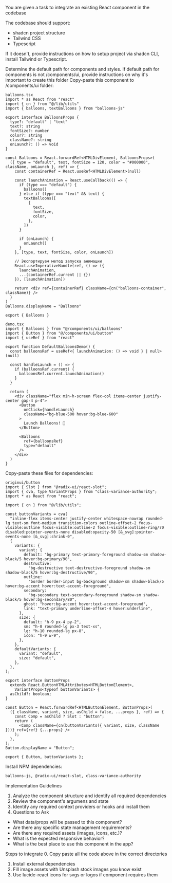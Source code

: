 You are given a task to integrate an existing React component in the codebase

The codebase should support:
- shadcn project structure  
- Tailwind CSS
- Typescript

If it doesn't, provide instructions on how to setup project via shadcn CLI, install Tailwind or Typescript.

Determine the default path for components and styles. 
If default path for components is not /components/ui, provide instructions on why it's important to create this folder
Copy-paste this component to /components/ui folder:
```tsx
balloons.tsx
import * as React from "react"
import { cn } from "@/lib/utils"
import { balloons, textBalloons } from "balloons-js"

export interface BalloonsProps {
  type?: "default" | "text"
  text?: string
  fontSize?: number
  color?: string
  className?: string
  onLaunch?: () => void
}

const Balloons = React.forwardRef<HTMLDivElement, BalloonsProps>(
  ({ type = "default", text, fontSize = 120, color = "#000000", className, onLaunch }, ref) => {
    const containerRef = React.useRef<HTMLDivElement>(null)
    
    const launchAnimation = React.useCallback(() => {
      if (type === "default") {
        balloons()
      } else if (type === "text" && text) {
        textBalloons([
          {
            text,
            fontSize,
            color,
          },
        ])
      }
      
      if (onLaunch) {
        onLaunch()
      }
    }, [type, text, fontSize, color, onLaunch])

    // Экспортируем метод запуска анимации
    React.useImperativeHandle(ref, () => ({
      launchAnimation,
      ...(containerRef.current || {})
    }), [launchAnimation])

    return <div ref={containerRef} className={cn("balloons-container", className)} />
  }
)
Balloons.displayName = "Balloons"

export { Balloons }

demo.tsx
import { Balloons } from "@/components/ui/balloons"
import { Button } from "@/components/ui/button"
import { useRef } from "react"

export function DefaultBalloonsDemo() {
  const balloonsRef = useRef<{ launchAnimation: () => void } | null>(null)

  const handleLaunch = () => {
    if (balloonsRef.current) {
      balloonsRef.current.launchAnimation()
    }
  }

  return (
    <div className="flex min-h-screen flex-col items-center justify-center gap-4 p-4">      
      <Button 
        onClick={handleLaunch}
        className="bg-blue-500 hover:bg-blue-600"
      >
        Launch Balloons! 🎈
      </Button>

      <Balloons 
        ref={balloonsRef}
        type="default"
      />
    </div>
  )
}
```

Copy-paste these files for dependencies:
```tsx
originui/button
import { Slot } from "@radix-ui/react-slot";
import { cva, type VariantProps } from "class-variance-authority";
import * as React from "react";

import { cn } from "@/lib/utils";

const buttonVariants = cva(
  "inline-flex items-center justify-center whitespace-nowrap rounded-lg text-sm font-medium transition-colors outline-offset-2 focus-visible:outline focus-visible:outline-2 focus-visible:outline-ring/70 disabled:pointer-events-none disabled:opacity-50 [&_svg]:pointer-events-none [&_svg]:shrink-0",
  {
    variants: {
      variant: {
        default: "bg-primary text-primary-foreground shadow-sm shadow-black/5 hover:bg-primary/90",
        destructive:
          "bg-destructive text-destructive-foreground shadow-sm shadow-black/5 hover:bg-destructive/90",
        outline:
          "border border-input bg-background shadow-sm shadow-black/5 hover:bg-accent hover:text-accent-foreground",
        secondary:
          "bg-secondary text-secondary-foreground shadow-sm shadow-black/5 hover:bg-secondary/80",
        ghost: "hover:bg-accent hover:text-accent-foreground",
        link: "text-primary underline-offset-4 hover:underline",
      },
      size: {
        default: "h-9 px-4 py-2",
        sm: "h-8 rounded-lg px-3 text-xs",
        lg: "h-10 rounded-lg px-8",
        icon: "h-9 w-9",
      },
    },
    defaultVariants: {
      variant: "default",
      size: "default",
    },
  },
);

export interface ButtonProps
  extends React.ButtonHTMLAttributes<HTMLButtonElement>,
    VariantProps<typeof buttonVariants> {
  asChild?: boolean;
}

const Button = React.forwardRef<HTMLButtonElement, ButtonProps>(
  ({ className, variant, size, asChild = false, ...props }, ref) => {
    const Comp = asChild ? Slot : "button";
    return (
      <Comp className={cn(buttonVariants({ variant, size, className }))} ref={ref} {...props} />
    );
  },
);
Button.displayName = "Button";

export { Button, buttonVariants };

```

Install NPM dependencies:
```bash
balloons-js, @radix-ui/react-slot, class-variance-authority
```

Implementation Guidelines
 1. Analyze the component structure and identify all required dependencies
 2. Review the component's argumens and state
 3. Identify any required context providers or hooks and install them
 4. Questions to Ask
 - What data/props will be passed to this component?
 - Are there any specific state management requirements?
 - Are there any required assets (images, icons, etc.)?
 - What is the expected responsive behavior?
 - What is the best place to use this component in the app?

Steps to integrate
 0. Copy paste all the code above in the correct directories
 1. Install external dependencies
 2. Fill image assets with Unsplash stock images you know exist
 3. Use lucide-react icons for svgs or logos if component requires them
